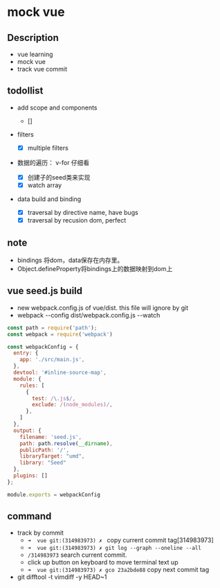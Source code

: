# mock vue

## Description

- vue learning
- mock vue
- track vue commit

## todollist

- add scope and components
  * []


- filters
  * [x] multiple filters

- 数据的遍历： v-for 仔细看
  * [x] 创建子的seed类来实现
  * [x] watch array

- data build and binding
  * [x] traversal by directive name, have bugs
  * [x] traversal by recusion dom, perfect

## note

- bindings 将dom，data保存在内存里。
- Object.defineProperty将bindings上的数据映射到dom上

## vue seed.js build

- new webpack.config.js of vue/dist. this file will ignore by git
- webpack --config dist/webpack.config.js --watch
```javascript
const path = require('path');
const webpack = require('webpack')

const webpackConfig = {
  entry: {
    app: './src/main.js',
  },
  devtool: '#inline-source-map',
  module: {
    rules: [
      {
        test: /\.js$/,
        exclude: /(node_modules)/,
      },
    ]
  },
  output: {
    filename: 'seed.js',
    path: path.resolve(__dirname),
    publicPath: '/',
    libraryTarget: "umd",
    library: "Seed"
  },
  plugins: []
};

module.exports = webpackConfig
```


## command

- track by commit
  * `➜  vue git:(314983973) ✗ ` copy current commit tag[314983973]
  * `➜  vue git:(314983973) ✗ git log --graph --oneline --all`
  * `/314983973` search current commit.
  * click up button on keyboard to move terminal text up
  * `➜  vue git:(314983973) ✗ gco 23a2bde88` copy next commit tag
- git difftool -t vimdiff -y HEAD~1